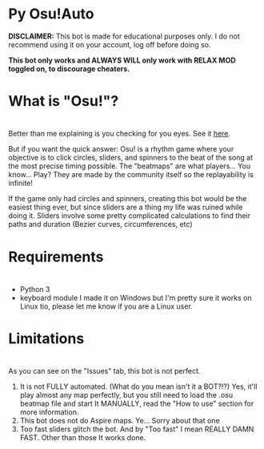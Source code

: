 Py Osu!Auto
===================

**DISCLAIMER:** This bot is made for educational purposes only. I do not recommend using it on your account, log off before doing so.  

__This bot only works and ALWAYS WILL only work with RELAX MOD toggled on, to discourage cheaters.__


# What is "Osu!"? <h1>
Better than me explaining is you checking for you eyes. See it [here](https://osu.ppy.sh/home).

But if you want the quick answer:
Osu! is a rhythm game where your objective is to click circles, sliders, and spinners to the beat of the song at the most precise timing possible.
The "beatmaps" are what players... You know... Play? They are made by the community itself so the replayability is infinite!

If the game only had circles and spinners, creating this bot would be the easiest thing ever, but since sliders are a thing my life was ruined while
doing it.
Sliders involve some pretty complicated calculations to find their paths and duration (Bezier curves, circumferences, etc)

# Requirements <h1>
* Python 3
* keyboard module
I made it on Windows but I'm pretty sure it works on Linux tio, please let me know if you are a Linux user.

# Limitations <h1>
As you can see on the "Issues" tab, this bot is not perfect.

1. It is not FULLY automated. (What do you mean isn't it a BOT?!?) Yes, it'll play almost any map perfectly, but you still need to load the .osu beatmap file and start It MANUALLY, read the "How to use" section for more information.
2. This bot does not do Aspire maps. Ye... Sorry about that one
3. Too fast sliders glitch the bot. And by "Too fast" I mean REALLY DAMN FAST. Other than those It works done.
